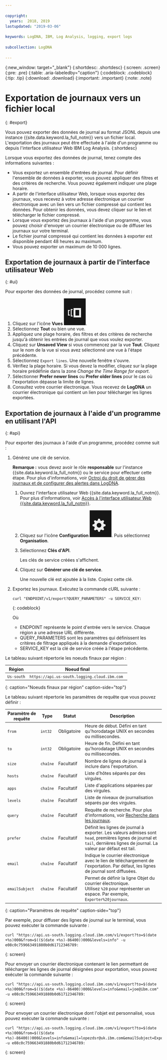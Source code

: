 ```yaml
---

copyright:
  years:  2018, 2019
lastupdated: "2019-03-06"

keywords: LogDNA, IBM, Log Analysis, logging, export logs

subcollection: LogDNA

---
```


{:new_window: target="_blank"}
{:shortdesc: .shortdesc}
{:screen: .screen}
{:pre: .pre}
{:table: .aria-labeledby="caption"}
{:codeblock: .codeblock}
{:tip: .tip}
{:download: .download}
{:important: .important}
{:note: .note}

 
# Exportation de journaux vers un fichier local
{: #export}

Vous pouvez exporter des données de journal au format JSONL depuis une instance {{site.data.keyword.la_full_notm}} vers un fichier local. L'exportation des journaux peut être effectuée à l'aide d'un programme ou depuis l'interface utilisateur Web IBM Log Analysis. 
{:shortdesc}

Lorsque vous exportez des données de journal, tenez compte des informations suivantes :
* Vous exportez un ensemble d'entrées de journal. Pour définir l'ensemble de données à exporter, vous pouvez appliquer des filtres et des critères de recherche. Vous pouvez également indiquer une plage horaire. 
* A partir de l'interface utilisateur Web, lorsque vous exportez des journaux, vous recevez à votre adresse électronique un courrier électronique avec un lien vers un fichier compressé qui contient les données. Pour obtenir les données, vous devez cliquer sur le lien et télécharger le fichier compressé.
* Lorsque vous exportez des journaux à l'aide d'un programme, vous pouvez choisir d'envoyer un courrier électronique ou de diffuser les journaux sur votre terminal.
* Le fichier journal compressé qui contient les données à exporter est disponible pendant 48 heures au maximum. 
* Vous pouvez exporter un maximum de 10 000 lignes.



## Exportation de journaux à partir de l'interface utilisateur Web
{: #ui}

Pour exporter des données de journal, procédez comme suit :

1. Cliquez sur l'icône **Vues** ![Icône Configuration](images/views.png).
2. Sélectionnez **Tout** ou bien une vue.
3. Appliquez une plage horaire, des filtres et des critères de recherche jusqu'à obtenir les entrées de journal que vous voulez exporter.
4. Cliquez sur **Unsaved View** si vous commencez par la vue **Tout**. Cliquez sur le nom de la vue si vous avez sélectionné une vue à l'étape précédente.
5. Sélectionnez `Export lines`. Une nouvelle fenêtre s'ouvre.
6. Vérifiez la plage horaire. Si vous devez la modifier, cliquez sur la plage horaire prédéfinie dans la zone *Change the Time Range for export*.
7. Sélectionner **Prefer newer lines** ou **Prefer older lines** pour le cas où l'exportation dépasse la limite de lignes.
8. Consultez votre courrier électronique. Vous recevez de **LogDNA** un courrier électronique qui contient un lien pour télécharger les lignes exportées.


## Exportation de journaux à l'aide d'un programme en utilisant l'API
{: #api}

Pour exporter des journaux à l'aide d'un programme, procédez comme suit :

1. Générez une clé de service. 

    **Remarque :** vous devez avoir le rôle **responsable** sur l'instance {{site.data.keyword.la_full_notm}} ou le service pour effectuer cette étape. Pour plus d'informations, voir [Octroi du droit de gérer des journaux et de configurer des alertes dans LogDNA](/docs/services/Log-Analysis-with-LogDNA?topic=LogDNA-work_iam#admin_user_logdna).

    1. Ouvrez l'interface utilisateur Web {{site.data.keyword.la_full_notm}}. Pour plus d'informations, voir [Accès à l'interface utilisateur Web {{site.data.keyword.la_full_notm}}](/docs/services/Log-Analysis-with-LogDNA?topic=LogDNA-view_logs#view_logs_step2).

    2. Cliquez sur l'icône **Configuration** ![Icône Configuration](images/admin.png). Puis sélectionnez **Organisation**. 

    3. Sélectionnez **Clés d'API**.

        Les clés de service créées s'affichent. 

    4. Cliquez sur **Générer une clé de service**.

        Une nouvelle clé est ajoutée à la liste. Copiez cette clé.

2. Exportez les journaux. Exécutez la commande cURL suivante :

    ```
    curl "ENDPOINT/v1/export?QUERY_PARAMETERS" -u SERVICE_KEY:
    ```
    {: codeblock}

    Où 

    * ENDPOINT représente le point d'entrée vers le service. Chaque région a une adresse URL différente.
    * QUERY_PARAMETERS sont les paramètres qui définissent les critères de filtrage appliqués à la demande d'exportation.
    * SERVICE_KEY est la clé de service créée à l'étape précédente.

Le tableau suivant répertorie les noeuds finaux par région :

| Région         | Noeud final                                             | 
|----------------|------------------------------------------------------|
| `Us-south`       | `https://api.us-south.logging.cloud.ibm.com `        |
{: caption="Noeuds finaux par région" caption-side="top"} 


Le tableau suivant répertorie les paramètres de requête que vous pouvez définir :

| Paramètre de requête | Type       | Statut     | Description |
|-----------|------------|------------|-------------|
| `from`      | `int32`      | Obligatoire   | Heure de début. Défini en tant qu'horodatage UNIX en secondes ou millisecondes. |
| `to`        | `int32`      | Obligatoire   | Heure de fin. Défini en tant qu'horodatage UNIX en secondes ou millisecondes.    |
| `size`      | `chaîne`     | Facultatif   | Nombre de lignes de journal à inclure dans l'exportation.  | 
| `hosts`     | `chaîne`     | Facultatif   | Liste d'hôtes séparés par des virgules. |
| `apps`      | `chaîne`     | Facultatif   | Liste d'applications séparées par des virgules. |
| `levels`    | `chaîne`     | Facultatif   | Liste de niveaux de journalisation séparés par des virgules. |
| `query`     | `chaîne`     | Facultatif   | Requête de recherche. Pour plus d'informations, voir [Recherche dans les journaux](/docs/services/Log-Analysis-with-LogDNA?topic=LogDNA-view_logs#view_logs_step6). |
| `prefer`    | `chaîne`     | Facultatif   | Définit les lignes de journal à exporter. Les valeurs admises sont `head`, premières lignes de journal et `tail`, dernières lignes de journal. La valeur par défaut est tail.  |
| `email`     | `chaîne`     | Facultatif   | Indique le courrier électronique avec le lien de téléchargement de l'exportation. Par défaut, les lignes de journal sont diffusées.|
| `emailSubject` | `chaîne`     | Facultatif   | Permet de définir la ligne Objet du courrier électronique. </br>Utilisez `%20` pour représenter un espace. Par exemple, `Exporter%20journaux`. |
{: caption="Paramètres de requête" caption-side="top"} 

Par exemple, pour diffuser des lignes de journal sur le terminal, vous pouvez exécuter la commande suivante :

```
curl "https://api.us-south.logging.cloud.ibm.com/v1/export?to=$(date +%s)000&from=$(($(date +%s)-86400))000&levels=info" -u e08c0c759663491880b0d61712346789:
```
{: screen}

Pour envoyer un courrier électronique contenant le lien permettant de télécharger les lignes de journal désignées pour exportation, vous pouvez exécuter la commande suivante :

```
curl "https://api.us-south.logging.cloud.ibm.com/v1/export?to=$(date +%s)000&from=$(($(date +%s)-86400))000&levels=info&email=joe@ibm.com" -u e08c0c759663491880b0d61712346789:
```
{: screen}


Pour envoyer un courrier électronique dont l'objet est personnalisé, vous pouvez exécuter la commande suivante :

```
curl "https://api.us-south.logging.cloud.ibm.com/v1/export?to=$(date +%s)000&from=$(($(date +%s)-86400))000&levels=info&email=lopezdsr@uk.ibm.com&emailSubject=Export%20test" -u e08c0c759663491880b0d61712346789:
```
{: screen}

